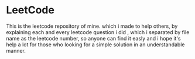 # LeetCode
This is the leetcode repository of mine. which i made to help others, by explaining each and every leetcode question i did , which i separated by file name as the leetcode number, so anyone can 
find it easly and i hope it's help a lot for those who looking for a simple solution in an understandable manner.
